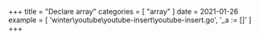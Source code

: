 +++
title = "Declare array"
categories = [ "array" ]
date = 2021-01-26
example = [
   'winter\youtube\youtube-insert\youtube-insert.go', '_a := []'
]
+++
